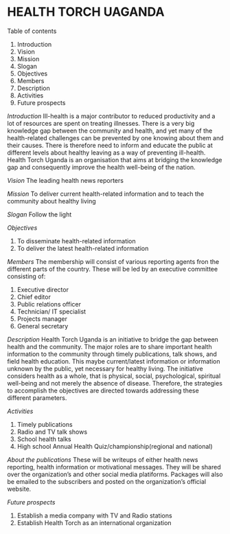 # HEALTH TORCH UAGANDA
Table of contents
1.	Introduction
2.	Vision
3.	Mission
4.	Slogan
5.	Objectives
6.	Members
7.	Description
8.	Activities
9.	Future prospects

*Introduction*
Ill-health is a major contributor to reduced productivity and a lot of resources are spent on treating illnesses. There is a very big knowledge gap between the community and health, and yet many of the health-related challenges can be prevented by one knowing about them and their causes. There is therefore need to inform and educate the public at different levels about healthy leaving as a way of preventing ill-health. Health Torch Uganda is an organisation that aims at bridging the knowledge gap and consequently improve the health well-being of the nation.

*Vision*
The leading health news reporters

*Mission*
To deliver current health-related information and to teach the community about healthy living

*Slogan*
Follow the light

*Objectives*
1.	To disseminate health-related information
2.	To deliver the latest health-related information

*Members*
The membership will consist of various reporting agents fron the different parts of the country. These will be led by an executive committee consisting of:
1.	Executive director
2.	Chief editor
3.	Public relations officer
4.	Technician/ IT specialist
5.	Projects manager
6.	General secretary

*Description*
Health Torch Uganda is an initiative to bridge the gap between health and the community. The major roles are to share important health information to the community through timely publications, talk shows, and field health education. This maybe current/latest information or information unknown by the public, yet necessary for healthy living. The initiative considers health as a whole, that is physical, social, psychological, spiritual well-being and not merely the absence of disease. Therefore, the strategies to accomplish the objectives are directed towards addressing these different parameters. 

*Activities*
1.	Timely publications
2.	Radio and TV talk shows
3.	School health talks
4.	High school Annual Health Quiz/championship(regional and national)

*About the publications*
These will be writeups of either health news reporting, health information or motivational messages. They will be shared over the organization’s and other social media platiforms. Packages will also be emailed to the subscribers and posted on the organization’s official website. 

*Future prospects*
1.	Establish a media company with TV and Radio stations
2.	Establish Health Torch as an international organization


